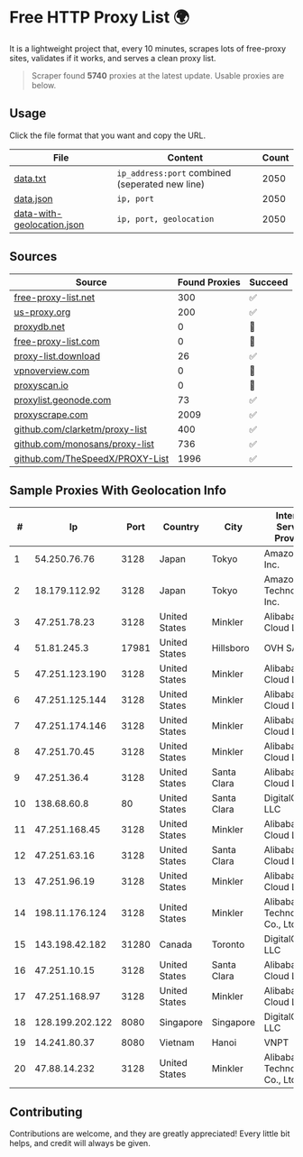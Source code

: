 
# Free HTTP Proxy List 🌍

It is a lightweight project that, every 10 minutes, scrapes lots of free-proxy sites, validates if it works, and serves a clean proxy list.


> Scraper found **5740** proxies at the latest update. Usable proxies are below.

## Usage

Click the file format that you want and copy the URL.


|File|Content|Count|
|----|-------|-----|
|[data.txt](https://raw.githubusercontent.com/themiralay/Proxy-List-World/master/data.txt)|`ip_address:port` combined (seperated new line)|2050|
|[data.json](https://raw.githubusercontent.com/themiralay/Proxy-List-World/master/data.json)|`ip, port`|2050|
|[data-with-geolocation.json](https://raw.githubusercontent.com/themiralay/Proxy-List-World/master/data-with-geolocation.json)|`ip, port, geolocation`|2050|

## Sources

|Source|Found Proxies|Succeed|
|------|-------------|-------|
|[free-proxy-list.net](https://free-proxy-list.net)|300|✅|
|[us-proxy.org](https://www.us-proxy.org)|200|✅|
|[proxydb.net](http://proxydb.net)|0|🚫|
|[free-proxy-list.com](https://free-proxy-list.com/?page=&port=&type%5B%5D=http&type%5B%5D=https&up_time=0&search=Search)|0|🚫|
|[proxy-list.download](https://www.proxy-list.download/HTTP)|26|✅|
|[vpnoverview.com](https://vpnoverview.com/privacy/anonymous-browsing/free-proxy-servers)|0|🚫|
|[proxyscan.io](https://www.proxyscan.io)|0|🚫|
|[proxylist.geonode.com](https://proxylist.geonode.com/api/proxy-list?limit=300&page=1&sort_by=lastChecked&sort_type=desc&protocols=http,https)|73|✅|
|[proxyscrape.com](https://api.proxyscrape.com/v2/?request=displayproxies&protocol=http&timeout=10000&country=all&ssl=all&anonymity=all)|2009|✅|
|[github.com/clarketm/proxy-list](https://raw.githubusercontent.com/clarketm/proxy-list/master/proxy-list-raw.txt)|400|✅|
|[github.com/monosans/proxy-list](https://raw.githubusercontent.com/monosans/proxy-list/main/proxies/http.txt)|736|✅|
|[github.com/TheSpeedX/PROXY-List](https://raw.githubusercontent.com/TheSpeedX/PROXY-List/master/http.txt)|1996|✅|


## Sample Proxies With Geolocation Info

|#|Ip|Port|Country|City|Internet Service Provider|
|-|--|----|-------|----|-------------------------|
|1|54.250.76.76|3128|Japan|Tokyo|Amazon.com, Inc.|
|2|18.179.112.92|3128|Japan|Tokyo|Amazon Technologies Inc.|
|3|47.251.78.23|3128|United States|Minkler|Alibaba Cloud LLC|
|4|51.81.245.3|17981|United States|Hillsboro|OVH SAS|
|5|47.251.123.190|3128|United States|Minkler|Alibaba Cloud LLC|
|6|47.251.125.144|3128|United States|Minkler|Alibaba Cloud LLC|
|7|47.251.174.146|3128|United States|Minkler|Alibaba Cloud LLC|
|8|47.251.70.45|3128|United States|Minkler|Alibaba Cloud LLC|
|9|47.251.36.4|3128|United States|Santa Clara|Alibaba Cloud LLC|
|10|138.68.60.8|80|United States|Santa Clara|DigitalOcean, LLC|
|11|47.251.168.45|3128|United States|Minkler|Alibaba Cloud LLC|
|12|47.251.63.16|3128|United States|Santa Clara|Alibaba Cloud LLC|
|13|47.251.96.19|3128|United States|Minkler|Alibaba Cloud LLC|
|14|198.11.176.124|3128|United States|Minkler|Alibaba (US) Technology Co., Ltd.|
|15|143.198.42.182|31280|Canada|Toronto|DigitalOcean, LLC|
|16|47.251.10.15|3128|United States|Santa Clara|Alibaba Cloud LLC|
|17|47.251.168.97|3128|United States|Minkler|Alibaba Cloud LLC|
|18|128.199.202.122|8080|Singapore|Singapore|DigitalOcean, LLC|
|19|14.241.80.37|8080|Vietnam|Hanoi|VNPT|
|20|47.88.14.232|3128|United States|Minkler|Alibaba (US) Technology Co., Ltd.|



## Contributing

Contributions are welcome, and they are greatly appreciated! Every
little bit helps, and credit will always be given.

